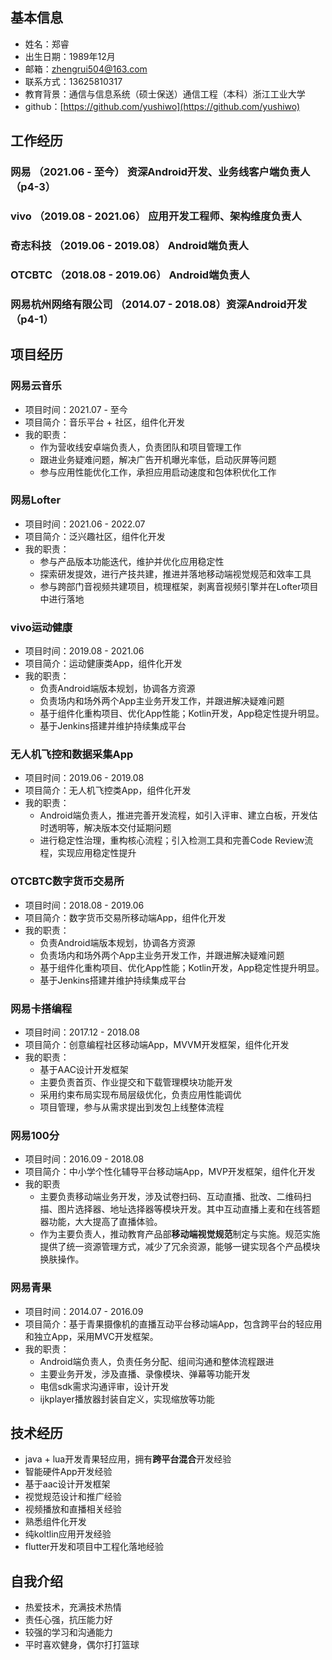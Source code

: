 ## 基本信息
+ 姓名：郑睿
+ 出生日期：1989年12月 
+ 邮箱：zhengrui504@163.com
+ 联系方式：13625810317
+ 教育背景：通信与信息系统（硕士保送）通信工程（本科）浙江工业大学
+ github：[https://github.com/yushiwo](https://github.com/yushiwo)


## 工作经历
### 网易 （2021.06 - 至今）	资深Android开发、业务线客户端负责人（p4-3）
### vivo （2019.08 - 2021.06）	应用开发工程师、架构维度负责人
### 奇志科技 （2019.06 - 2019.08）	Android端负责人
### OTCBTC （2018.08 - 2019.06）	Android端负责人
### 网易杭州网络有限公司 （2014.07 - 2018.08）资深Android开发（p4-1）

## 项目经历

### 网易云音乐
+ 项目时间：2021.07 - 至今
+ 项目简介：音乐平台 + 社区，组件化开发
+ 我的职责：
	- 作为营收线安卓端负责人，负责团队和项目管理工作
	- 跟进业务疑难问题，解决广告开机曝光率低，启动灰屏等问题
	- 参与应用性能优化工作，承担应用启动速度和包体积优化工作
	
### 网易Lofter
+ 项目时间：2021.06 - 2022.07
+ 项目简介：泛兴趣社区，组件化开发
+ 我的职责：
	- 参与产品版本功能迭代，维护并优化应用稳定性
	- 探索研发提效，进行产技共建，推进并落地移动端视觉规范和效率工具
	- 参与跨部门音视频共建项目，梳理框架，剥离音视频引擎并在Lofter项目中进行落地

### vivo运动健康
+ 项目时间：2019.08 - 2021.06
+ 项目简介：运动健康类App，组件化开发
+ 我的职责：
	- 负责Android端版本规划，协调各方资源
	- 负责场内和场外两个App主业务开发工作，并跟进解决疑难问题
	- 基于组件化重构项目、优化App性能；Kotlin开发，App稳定性提升明显。
	- 基于Jenkins搭建并维护持续集成平台

### ⽆⼈机⻜控和数据采集App
+ 项⽬时间：2019.06 - 2019.08
+ 项⽬简介：⽆⼈机⻜控类App，组件化开发
+ 我的职责：
    - Android端负责⼈，推进完善开发流程，如引⼊评审、建⽴⽩板，开发估时透明等，解决版本交付延期问题
    - 进⾏稳定性治理，重构核⼼流程；引⼊检测⼯具和完善Code Review流程，实现应⽤稳定性提升

### OTCBTC数字货币交易所
+ 项目时间：2018.08 - 2019.06
+ 项目简介：数字货币交易所移动端App，组件化开发
+ 我的职责：
	- 负责Android端版本规划，协调各方资源
	- 负责场内和场外两个App主业务开发工作，并跟进解决疑难问题
	- 基于组件化重构项目、优化App性能；Kotlin开发，App稳定性提升明显。
	- 基于Jenkins搭建并维护持续集成平台

### 网易卡搭编程
+ 项目时间：2017.12 - 2018.08
+ 项目简介：创意编程社区移动端App，MVVM开发框架，组件化开发
+ 我的职责：
	- 基于AAC设计开发框架
	- 主要负责首页、作业提交和下载管理模块功能开发
	- 采用约束布局实现布局层级优化，负责应用性能调优
	- 项目管理，参与从需求提出到发包上线整体流程

### 网易100分
+ 项目时间：2016.09 - 2018.08
+ 项目简介：中小学个性化辅导平台移动端App，MVP开发框架，组件化开发
+ 我的职责
	- 主要负责移动端业务开发，涉及试卷扫码、互动直播、批改、二维码扫描、图片选择器、地址选择器等模块开发。其中互动直播上麦和在线答题器功能，大大提高了直播体验。
	- 作为主要负责人，推动教育产品部**移动端视觉规范**制定与实施。规范实施提供了统一资源管理方式，减少了冗余资源，能够一键实现各个产品模块换肤操作。

### 网易青果
+ 项目时间：2014.07 - 2016.09
+ 项目简介：基于青果摄像机的直播互动平台移动端App，包含跨平台的轻应用和独立App，采用MVC开发框架。
+ 我的职责：
	- Android端负责人，负责任务分配、组间沟通和整体流程跟进
	- 主要业务开发，涉及直播、录像模块、弹幕等功能开发
	- 电信sdk需求沟通评审，设计开发
	- ijkplayer播放器封装自定义，实现缩放等功能

## 技术经历
+ java + lua开发青果轻应用，拥有**跨平台混合**开发经验
+ 智能硬件App开发经验
+ 基于aac设计开发框架
+ 视觉规范设计和推广经验
+ 视频播放和直播相关经验
+ 熟悉组件化开发
+ 纯koltlin应用开发经验
+ flutter开发和项目中工程化落地经验

## 自我介绍
+ 热爱技术，充满技术热情
+ 责任心强，抗压能力好
+ 较强的学习和沟通能力
+ 平时喜欢健身，偶尔打打篮球

